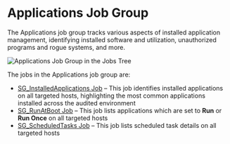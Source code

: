 # Applications Job Group

The Applications job group tracks various aspects of installed application management, identifying
installed software and utilization, unauthorized programs and rogue systems, and more.

![Applications Job Group in the Jobs Tree](/img/versioned_docs/enterpriseauditor_11.6/enterpriseauditor/admin/hostmanagement/jobstree.webp)

The jobs in the Applications job group are:

- [SG_InstalledApplications Job](/docs/accessanalyzer/11.6/enterpriseauditor/solutions/windows/applications/sg_installedapplications.md)
  – This job identifies installed applications on all targeted hosts, highlighting the most common
  applications installed across the audited environment
- [SG_RunAtBoot Job](/docs/accessanalyzer/11.6/enterpriseauditor/solutions/windows/applications/sg_runatboot.md)
  – This job lists applications which are set to **Run** or **Run Once** on all targeted hosts
- [SG_ScheduledTasks Job](/docs/accessanalyzer/11.6/enterpriseauditor/solutions/windows/applications/sg_scheduledtasks.md)
  – This job lists scheduled task details on all targeted hosts

